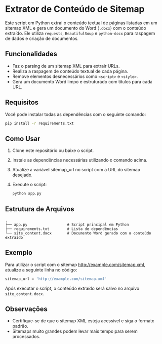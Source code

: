 # Extrator de Conteúdo de Sitemap

Este script em Python extrai o conteúdo textual de páginas listadas em um sitemap XML e gera um documento do Word (`.docx`) com o conteúdo extraído. Ele utiliza `requests`, `BeautifulSoup` e `python-docx` para raspagem de dados e criação de documentos.

## Funcionalidades

- Faz o parsing de um sitemap XML para extrair URLs.
- Realiza a raspagem de conteúdo textual de cada página.
- Remove elementos desnecessários como `<script>` e `<style>`.
- Gera um documento Word limpo e estruturado com títulos para cada URL.

## Requisitos

Você pode instalar todas as dependências com o seguinte comando:

```bash
pip install -r requirements.txt
```

## Como Usar

1. Clone este repositório ou baixe o script.
2. Instale as dependências necessárias utilizando o comando acima.
3. Atualize a variável sitemap_url no script com a URL do sitemap desejado.
4. Execute o script:

   ```bash
   python app.py
   ```

## Estrutura de Arquivos

```
.
├── app.py                  # Script principal em Python
├── requirements.txt        # Lista de dependências
└── site_content.docx       # Documento Word gerado com o conteúdo extraído
```

## Exemplo

Para utilizar o script com o sitemap http://example.com/sitemap.xml, atualize a seguinte linha no código:

```python
sitemap_url = 'http://example.com/sitemap.xml'
```

Após executar o script, o conteúdo extraído será salvo no arquivo  `site_content.docx`.

## Observações

- Certifique-se de que o sitemap XML esteja acessível e siga o formato padrão.
- Sitemaps muito grandes podem levar mais tempo para serem processados.
